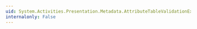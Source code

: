 ```yaml
---
uid: System.Activities.Presentation.Metadata.AttributeTableValidationException.ValidationErrors
internalonly: False
---
```

